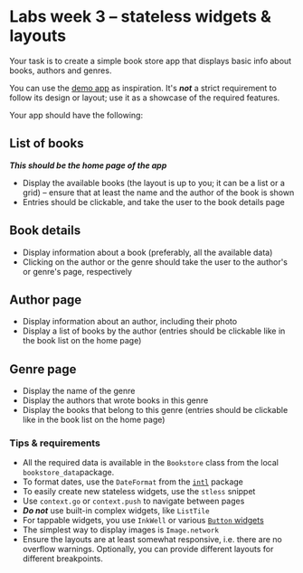 # Labs week 3 – stateless widgets & layouts

Your task is to create a simple book store app that displays basic info
about books, authors and genres.

You can use the [demo app][demo-app] as inspiration. It's ***not*** a strict
requirement to follow its design or layout; use it as a showcase of the required features.

[demo-app]: https://flutter-at-mini-2024-lab-3.web.app/

Your app should have the following:

## List of books

***This should be the home page of the app***

- Display the available books (the layout is up to you; it can be a list or
  a grid) – ensure that at least the name and the author of the book is shown
- Entries should be clickable, and take the user to the book details page

## Book details

- Display information about a book (preferably, all the available data)
- Clicking on the author or the genre should take the user to the author's or
  genre's page, respectively

## Author page

- Display information about an author, including their photo
- Display a list of books by the author (entries should be clickable like in
  the book list on the home page)

## Genre page

- Display the name of the genre
- Display the authors that wrote books in this genre
- Display the books that belong to this genre (entries should be clickable
  like in the book list on the home page)

### Tips & requirements

- All the required data is available in the `Bookstore` class from the
  local `bookstore_data`package.
- To format dates, use the `DateFormat` from the [`intl`][intl] package
- To easily create new stateless widgets, use the `stless` snippet
- Use `context.go` or `context.push` to navigate between pages
- ***Do not*** use built-in complex widgets, like `ListTile`
- For tappable widgets, you use `InkWell` or various [`Button` widgets][buttons]
- The simplest way to display images is `Image.network`
- Ensure the layouts are at least somewhat responsive, i.e. there are no
  overflow warnings. Optionally, you can provide different layouts for
  different breakpoints.

[intl]: https://pub.dev/packages/intl

[buttons]: https://api.flutter.dev/flutter/material/ButtonStyle-class.html#material-3-button-types

[cached-network-image]: https://pub.dev/packages/cached_network_image

